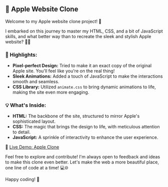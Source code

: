 ## 🍏 Apple Website Clone

Welcome to my Apple website clone project! 🎉

I embarked on this journey to master my HTML, CSS, and a bit of JavaScript skills, and what better way than to recreate the sleek and stylish Apple website? 🍎✨

### 🌟 Highlights:
- **Pixel-perfect Design:** Tried to make it an exact copy of the original Apple site. You'll feel like you're on the real thing!
- **Sleek Animations:** Added a touch of JavaScript to make the interactions smooth and seamless.
- **CSS Library:** Utilized `animate.css` to bring dynamic animations to life, making the site even more engaging.

### 💡 What's Inside:
- **HTML:** The backbone of the site, structured to mirror Apple's sophisticated layout.
- **CSS:** The magic that brings the design to life, with meticulous attention to detail.
- **JavaScript:** A sprinkle of interactivity to enhance the user experience.

🔗 [Live Demo: Apple Clone](https://apple-clone-tan.vercel.app)

Feel free to explore and contribute! I'm always open to feedback and ideas to make this clone even better. Let's make the web a more beautiful place, one line of code at a time! 💻🌐

Happy coding! 🚀
